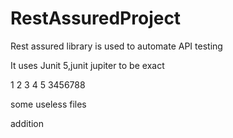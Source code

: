 # RestAssuredProject

Rest assured library is used to automate API testing

It uses Junit 5,junit jupiter to be exact

1
2
3
4
5
3456788

some useless files

addition
